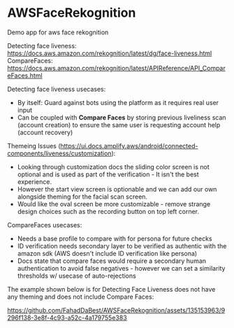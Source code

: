 # AWSFaceRekognition
Demo app for aws face rekognition

Detecting face liveness: https://docs.aws.amazon.com/rekognition/latest/dg/face-liveness.html
CompareFaces: https://docs.aws.amazon.com/rekognition/latest/APIReference/API_CompareFaces.html

Detecting face liveness usecases: 
- By itself: Guard against bots using the platform as it requires real user input
- Can be coupled with <b>Compare Faces</b> by storing previous liveliness scan (account creation) to ensure the same user is requesting account help (account recovery)

Themeing Issues (https://ui.docs.amplify.aws/android/connected-components/liveness/customization): 
- Looking through customization docs the sliding color screen is not optional and is used as part of the verification - It isn't the best experience.
- However the start view screen is optionable and we can add our own alongside theming for the facial scan screen.
- Would like the oval screen be more customizable - remove strange design choices such as the recording button on top left corner.

CompareFaces usecases:
- Needs a base profile to compare with for persona for future checks
- ID verification needs secondary layer to be verified as authentic with the amazon sdk (AWS doesn't include ID verification like persona)
- Docs state that compare faces would require a secondary human authentication to avoid false negatives - however we can set a similarity thresholds w/ usecase of auto-rejections 

The example shown below is for Detecting Face Liveness does not have any theming and does not include Compare Faces: 

https://github.com/FahadDaBest/AWSFaceRekognition/assets/135153963/9296f138-3e8f-4c93-a52c-4a179755e383

